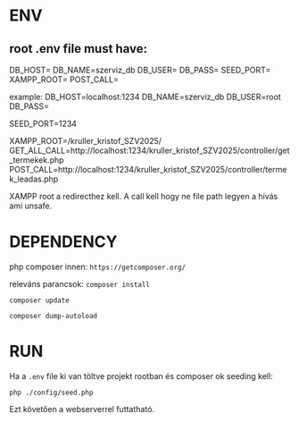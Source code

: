 # ENV
## root .env file must have:
DB_HOST=
DB_NAME=szerviz_db
DB_USER=
DB_PASS=
SEED_PORT=
XAMPP_ROOT=
POST_CALL=

example: 
DB_HOST=localhost:1234
DB_NAME=szerviz_db
DB_USER=root
DB_PASS=

SEED_PORT=1234

XAMPP_ROOT=/kruller_kristof_SZV2025/
GET_ALL_CALL=http://localhost:1234/kruller_kristof_SZV2025/controller/get_termekek.php
POST_CALL=http://localhost:1234/kruller_kristof_SZV2025/controller/termek_leadas.php

XAMPP root a redirecthez kell.
A call kell hogy ne file path legyen a hívás ami unsafe. 

# DEPENDENCY

php composer innen:
`https://getcomposer.org/`

releváns parancsok:
`composer install`

`composer update`

`composer dump-autoload`

# RUN 
Ha a `.env` file ki van töltve projekt rootban és composer ok seeding kell:

`php ./config/seed.php`

Ezt követően a webserverrel futtatható.
